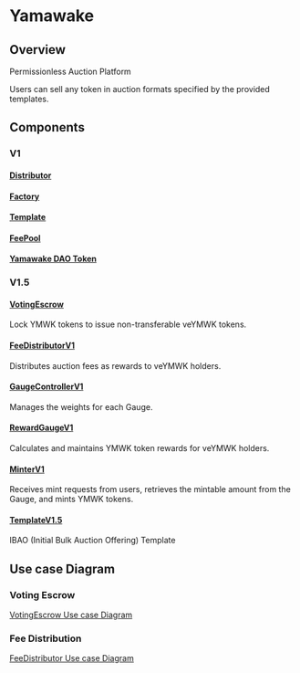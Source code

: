 # Yamawake

## Overview

Permissionless Auction Platform

Users can sell any token in auction formats specified by the provided templates.

## Components

### V1

#### [Distributor](./Distributor/index.md)

#### [Factory](./Factory/index.md)

#### [Template](./Template/index.md)

#### [FeePool](./FeePool/index.md)

#### [Yamawake DAO Token](./YamawakeToken/index.md)

### V1.5

#### [VotingEscrow](./VotingEscrow/index.md)

Lock YMWK tokens to issue non-transferable veYMWK tokens.

#### [FeeDistributorV1](./FeeDistributorV1/index.md)

Distributes auction fees as rewards to veYMWK holders.

#### [GaugeControllerV1](./GaugeControllerV1/index.md)

Manages the weights for each Gauge.

#### [RewardGaugeV1](./RewardGaugeV1/index.md)

Calculates and maintains YMWK token rewards for veYMWK holders.

#### [MinterV1](./MinterV1/index.md)

Receives mint requests from users, retrieves the mintable amount from the Gauge, and mints YMWK tokens.

#### [TemplateV1.5](./Template/V1.5/index.md)

IBAO (Initial Bulk Auction Offering) Template

## Use case Diagram

### Voting Escrow

[VotingEscrow Use case Diagram](./VotingEscrow/usecase.md)

### Fee Distribution

[FeeDistributor Use case Diagram](./FeeDistributorV1/usecase.md)
